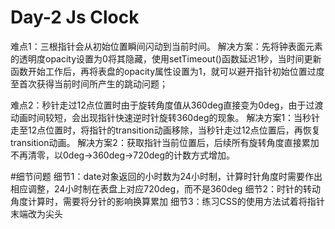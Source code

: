 # Day-2 Js Clock
  难点1：三根指针会从初始位置瞬间闪动到当前时间。
  解决方案：先将钟表面元素的透明度opacity设置为0将其隐藏，使用setTimeout()函数延迟1秒，当时间更新函数开始工作后，再将表盘的opacity属性设置为1，就可以避开指针初始位置过度至首次获得当前时间所产生的跳动问题；

  难点2：秒针走过12点位置时由于旋转角度值从360deg直接变为0deg，由于过渡动画时间较短，会出现指针快速逆时针旋转360deg的现象。
  解决方案1：当秒针走至12点位置时，将指针的transition动画移除，当秒针走过12点位置后，再恢复transition动画。
  解决方案2：获取指针当前位置后，后续所有旋转角度直接累加不再清零，以0deg->360deg->720deg的计数方式增加。

#细节问题
  细节1：date对象返回的小时数为24小时制，计算时针角度时需要作出相应调整，24小时制在表盘上对应720deg，而不是360deg
  细节2：时针的转动角度计算时，需要将分针的影响换算累加
  细节3：练习CSS的使用方法试着将指针末端改为尖头
